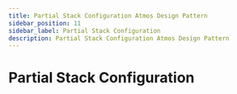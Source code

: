 ```yaml
---
title: Partial Stack Configuration Atmos Design Pattern
sidebar_position: 11
sidebar_label: Partial Stack Configuration
description: Partial Stack Configuration Atmos Design Pattern
---
```


# Partial Stack Configuration
